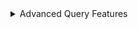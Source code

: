 
<details>
    <summary>
    Advanced Query Features
    </summary>
    <div>

## Advanced Query features

You can fine-tune the search by specifying atomic and bond properties. These options can be accessed by hovering over the atom or bond of interest and pressing `q`. For example, you can allow certain atoms at this specific position, or you can modify the ring size.

![advanced options](advanced_options.gif)

Furthermore, you can include separate molecules in the search. This will result in structures containing both fragments with no restrictions on orientation or connectivity. One of the molecules can be selected and excluded from the search. It removes the structures completely from the search results. The excluded fragment is highlighted in pink.

![excluded fragment](excluded_fragment.gif)

</div>

</details>
